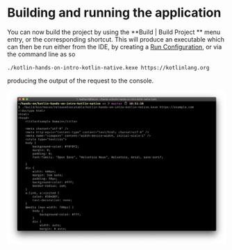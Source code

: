 # Building and running the application

You can now build the project by using the **Build | Build Project ** menu entry, or the corresponding shortcut. This will produce an executable which can then be run
either from the IDE, by creating a [Run Configuration](https://www.jetbrains.com/help/idea/creating-and-editing-run-debug-configurations.html), or via the command line as so

```shell
./kotlin-hands-on-intro-kotlin-native.kexe https://kotlinlang.org

```

producing the output of the request to the console.


![output](./assets/output.png)
